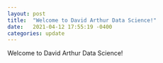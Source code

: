 ```yaml
---
layout: post
title:  "Welcome to David Arthur Data Science!"
date:   2021-04-12 17:55:19 -0400
categories: update
---
```


Welcome to David Arthur Data Science!

